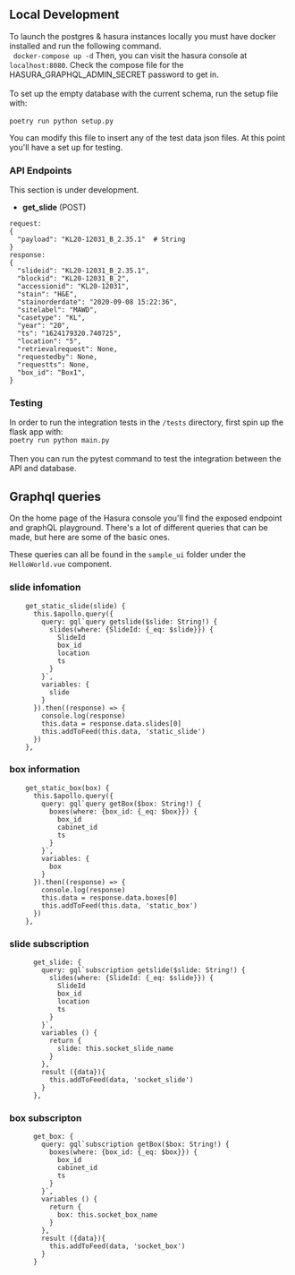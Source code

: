 ## Local Development
To launch the postgres & hasura instances locally you must have docker installed and run the following command.\
`` docker-compose up -d``
Then, you can visit the hasura console at ``localhost:8080``. Check the compose file for the HASURA_GRAPHQL_ADMIN_SECRET password to get in.\
\
To set up the empty database with the current schema, run the setup file with:\
\
```poetry run python setup.py```

You can modify this file to insert any of the test data json files. At this point you'll have a set up for testing.

### API Endpoints
This section is under development.
- **get_slide** (POST)
```
request:
{
  "payload": "KL20-12031_B_2.35.1"  # String
}
response:
{
  "slideid": "KL20-12031_B_2.35.1",
  "blockid": "KL20-12031_B_2",
  "accessionid": "KL20-12031",
  "stain": "H&E",
  "stainorderdate": "2020-09-08 15:22:36",
  "sitelabel": "MAWD",
  "casetype": "KL",
  "year": "20",
  "ts": "1624179320.740725",
  "location": "5",
  "retrievalrequest": None,
  "requestedby": None,
  "requestts": None,
  "box_id": "Box1",
}
```


### Testing
In order to run the integration tests in the ``/tests`` directory, first spin up the flask app with:\
```poetry run python main.py```\
\
Then you can run the pytest command to test the integration between the API and database.

## Graphql queries
On the home page of the Hasura console you'll find the exposed endpoint and graphQL playground. There's a lot of different queries that can be made, but here are some of the basic ones.

These queries can all be found in the ``sample_ui`` folder under the ``HelloWorld.vue`` component.

### slide infomation
```
    get_static_slide(slide) {
      this.$apollo.query({
        query: gql`query getslide($slide: String!) {
          slides(where: {SlideId: {_eq: $slide}}) {
            SlideId
            box_id
            location
            ts
          }
        }`,
        variables: {
          slide
        }
      }).then((response) => {
        console.log(response)
        this.data = response.data.slides[0]
        this.addToFeed(this.data, 'static_slide')
      })
    },
```
### box information
```
    get_static_box(box) {
      this.$apollo.query({
        query: gql`query getBox($box: String!) {
          boxes(where: {box_id: {_eq: $box}}) {
            box_id
            cabinet_id
            ts
          }
        }`,
        variables: {
          box
        }
      }).then((response) => {
        console.log(response)
        this.data = response.data.boxes[0]
        this.addToFeed(this.data, 'static_box')
      })
    },
```

### slide subscription
```
      get_slide: {
        query: gql`subscription getslide($slide: String!) {
          slides(where: {SlideId: {_eq: $slide}}) {
            SlideId
            box_id
            location
            ts
          }
        }`,
        variables () {
          return {
            slide: this.socket_slide_name
          }
        },
        result ({data}){
          this.addToFeed(data, 'socket_slide')
        }
      },
```

### box subscripton
```
      get_box: {
        query: gql`subscription getBox($box: String!) {
          boxes(where: {box_id: {_eq: $box}}) {
            box_id
            cabinet_id
            ts
          }
        }`,
        variables () {
          return {
            box: this.socket_box_name
          }
        },
        result ({data}){
          this.addToFeed(data, 'socket_box')
        }
      }
```

